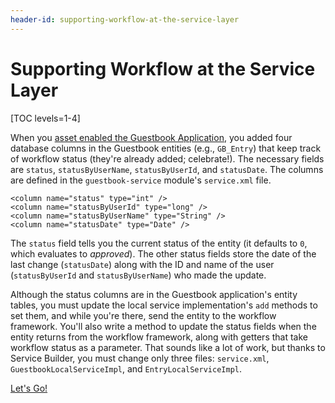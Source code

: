 ```yaml
---
header-id: supporting-workflow-at-the-service-layer
---
```


# Supporting Workflow at the Service Layer

[TOC levels=1-4]

When you 
[asset enabled the Guestbook Application](/docs/7-0/tutorials/-/knowledge_base/t/assets-integrating-with-liferays-framework),
you added four database columns in the Guestbook entities (e.g., `GB_Entry`)
that keep track of workflow status (they're already added; celebrate!). The
necessary fields are `status`, `statusByUserName`, `statusByUserId`, and
`statusDate`. The columns are defined in the `guestbook-service` module's
`service.xml` file.

    <column name="status" type="int" />
    <column name="statusByUserId" type="long" />
    <column name="statusByUserName" type="String" />
    <column name="statusDate" type="Date" />

The `status` field tells you the current status of the entity (it defaults to
`0`, which evaluates to *approved*). The other status fields store the date of
the last change (`statusDate`) along with the ID and name of the user
(`statusByUserId` and `statusByUserName`) who made the update.

Although the status columns are in the Guestbook application's entity tables,
you must update the local service implementation's `add` methods to set them,
and while you're there, send the entity to the workflow framework. You'll also
write a method to update the status fields when the entity returns from the
workflow framework, along with getters that take workflow status as a parameter.
That sounds like a lot of work, but thanks to Service Builder, you must change
only three files: `service.xml`, `GuestbookLocalServiceImpl`, and
`EntryLocalServiceImpl`.

<a class="go-link btn btn-primary" href="/docs/7-0/tutorials/-/knowledge_base/t/setting-the-guestbook-status">Let's Go!<span class="icon-circle-arrow-right"></span></a>
